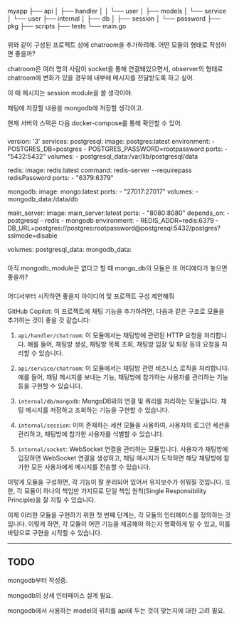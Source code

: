 myapp
├── api
│   ├── handler
│   │   └── user
│   ├── models
│   └── service
│       └── user
├── internal
│   ├── db
│   ├── session
│   └── password
├── pkg
├── scripts
├── tests
└── main.go

###

위와 같이 구성된 프로젝트 상에 chatroom을 추가하려해. 어떤 모듈의 형태로 작성하면 좋을까?

chatroom은 여러 명의 사람이 socket을 통해 연결돼있으면서, observer의 형태로 chatroom에 변화가 있을 경우에 내부에 메시지를 전달받도록 하고 싶어.

이 때 메시지는 session module을 쓸 생각이야.

채팅에 저장할 내용을 mongodb에 저장할 생각이고.

현재 서버의 스택은 다음 docker-compose를 통해 확인할 수 있어.

###

version: '3'
services:
  postgresql:
    image: postgres:latest
    environment:
      - POSTGRES_DB=postgres
      - POSTGRES_PASSWORD=rootpassword
    ports:
      - "5432:5432"
    volumes:
      - postgresql_data:/var/lib/postgresql/data

  redis:
    image: redis:latest
    command: redis-server --requirepass redisPassword
    ports:
      - "6379:6379"

  mongodb:
    image: mongo:latest
    ports:
      - "27017:27017"
    volumes:
      - mongodb_data:/data/db
  
  main_server:
    image: main_server:latest
    ports:
      - "8080:8080"
    depends_on:
      - postgresql
      - redis
      - mongodb
    environment:
      - REDIS_ADDR=redis:6379
      - DB_URL=postgres://postgres:rootpassword@postgresql:5432/postgres?sslmode=disable

volumes:
  postgresql_data:
  mongodb_data:

###

아직 mongodb_module은 없다고 할 때 mongo_db의 모듈은 또 어디에다가 놓으면 좋을까?

###

어디서부터 시작하면 좋을지 아이디어 및 프로젝트 구성 제안해줘

GitHub Copilot: 이 프로젝트에 채팅 기능을 추가하려면, 다음과 같은 구조로 모듈을 추가하는 것이 좋을 것 같습니다:

1. `api/handler/chatroom`: 이 모듈에서는 채팅방에 관련된 HTTP 요청을 처리합니다. 예를 들어, 채팅방 생성, 채팅방 목록 조회, 채팅방 입장 및 퇴장 등의 요청을 처리할 수 있습니다.

2. `api/service/chatroom`: 이 모듈에서는 채팅방 관련 비즈니스 로직을 처리합니다. 예를 들어, 채팅 메시지를 보내는 기능, 채팅방에 참가하는 사용자를 관리하는 기능 등을 구현할 수 있습니다.

3. `internal/db/mongodb`: MongoDB와의 연결 및 쿼리를 처리하는 모듈입니다. 채팅 메시지를 저장하고 조회하는 기능을 구현할 수 있습니다.

4. `internal/session`: 이미 존재하는 세션 모듈을 사용하여, 사용자의 로그인 세션을 관리하고, 채팅방에 참가한 사용자를 식별할 수 있습니다.

5. `internal/socket`: WebSocket 연결을 관리하는 모듈입니다. 사용자가 채팅방에 입장하면 WebSocket 연결을 생성하고, 채팅 메시지가 도착하면 해당 채팅방에 참가한 모든 사용자에게 메시지를 전송할 수 있습니다.

이렇게 모듈을 구성하면, 각 기능이 잘 분리되어 있어서 유지보수가 쉬워질 것입니다. 또한, 각 모듈이 하나의 책임만 가지므로 단일 책임 원칙(Single Responsibility Principle)을 잘 지킬 수 있습니다.

이제 이러한 모듈을 구현하기 위한 첫 번째 단계는, 각 모듈의 인터페이스를 정의하는 것입니다. 이렇게 하면, 각 모듈이 어떤 기능을 제공해야 하는지 명확하게 알 수 있고, 이를 바탕으로 구현을 시작할 수 있습니다.


---

## TODO

mongodb부터 작성중.

mongodb의 상세 인터페이스 설계 필요.

mongodb에서 사용하는 model의 위치를 api에 두는 것이 맞는지에 대한 고려 필요.